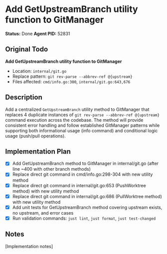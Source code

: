 # Add GetUpstreamBranch utility function to GitManager
**Status:** Done
**Agent PID:** 52831

## Original Todo
**Add GetUpstreamBranch utility function to GitManager** 
- Location: `internal/git.go`
- Replace pattern: `git rev-parse --abbrev-ref @{upstream}`
- Files affected: `cmd/info.go:300`, `internal/git.go:643,676`

## Description
Add a centralized `GetUpstreamBranch` utility method to GitManager that replaces 4 duplicate instances of `git rev-parse --abbrev-ref @{upstream}` command execution across the codebase. The method will provide consistent error handling and follow established GitManager patterns while supporting both informational usage (info command) and conditional logic usage (push/pull operations).

## Implementation Plan
- [x] Add GetUpstreamBranch method to GitManager in internal/git.go (after line ~400 with other branch methods)
- [x] Replace direct git command in cmd/info.go:298-304 with new utility method
- [x] Replace direct git command in internal/git.go:653 (PushWorktree method) with new utility method  
- [x] Replace direct git command in internal/git.go:686 (PullWorktree method) with new utility method
- [x] Add unit tests for GetUpstreamBranch method covering upstream exists, no upstream, and error cases
- [x] Run validation commands: `just lint`, `just format`, `just test-changed`

## Notes
[Implementation notes]